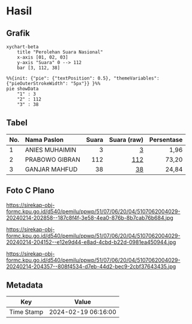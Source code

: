 # Hasil

## Grafik

```mermaid
xychart-beta
    title "Perolehan Suara Nasional"
    x-axis [01, 02, 03]
    y-axis "Suara" 0 --> 112
    bar [3, 112, 38]
```

```mermaid
%%{init: {"pie": {"textPosition": 0.5}, "themeVariables": {"pieOuterStrokeWidth": "5px"}} }%%
pie showData
    "1" : 3
    "2" : 112
    "3" : 38
```

## Tabel

| No. | Nama Paslon    | Suara | Suara (raw) | Persentase |
|:--- |:-------------- | -----:| -----------:| ----------:|
| 1   | ANIES MUHAIMIN | 3     | [3][p-1]    | 1,96       |
| 2   | PRABOWO GIBRAN | 112   | [112][p-2]  | 73,20      |
| 3   | GANJAR MAHFUD  | 38    | [38][p-3]   | 24,84      |


[p-1]: https://github.com/gigit-pemilu/pemilu-2024/blob/main/pilpres/hitung-suara/sub/51-bali/sub/07-karangasem/sub/06-bebandem/sub/2004-sibetan/sub/029-tps/sub/paslon-1.txt
[p-2]: https://github.com/gigit-pemilu/pemilu-2024/blob/main/pilpres/hitung-suara/sub/51-bali/sub/07-karangasem/sub/06-bebandem/sub/2004-sibetan/sub/029-tps/sub/paslon-2.txt
[p-3]: https://github.com/gigit-pemilu/pemilu-2024/blob/main/pilpres/hitung-suara/sub/51-bali/sub/07-karangasem/sub/06-bebandem/sub/2004-sibetan/sub/029-tps/sub/paslon-3.txt

## Foto C Plano

https://sirekap-obj-formc.kpu.go.id/d540/pemilu/ppwp/51/07/06/20/04/5107062004029-20240214-202858--187c8f4f-3e58-4ea0-876b-8b7cab76b684.jpg

https://sirekap-obj-formc.kpu.go.id/d540/pemilu/ppwp/51/07/06/20/04/5107062004029-20240214-204152--e12e9d44-e8ad-4cbd-b22d-0981ea450944.jpg

https://sirekap-obj-formc.kpu.go.id/d540/pemilu/ppwp/51/07/06/20/04/5107062004029-20240214-204357--808f4534-d7eb-44d2-bec9-2cbf37643435.jpg


## Metadata

| Key        | Value               |
| ---------- | ------------------- |
| Time Stamp | 2024-02-19 06:16:00 |



